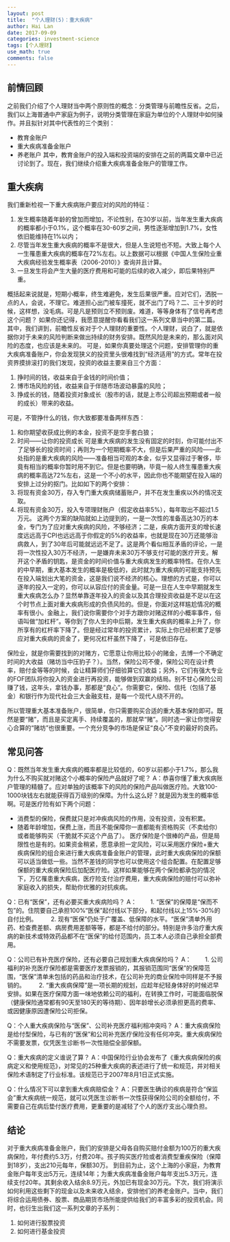 ```yaml
---
layout: post
title:  "个人理财(5)：重大疾病"
author: Hai Lan
date: 2017-09-09
categories: investment-science
tags: [个人理财]
use_math: true
comments: false
---
```


## 前情回顾

之前我们介绍了个人理财当中两个原则性的概念：分类管理与前瞻性反省。之后，我们以上海普通中产家庭为例子，说明分类管理在家庭为单位的个人理财中如何操作。并且拟针对其中代表性的三个类别：
* 教育金账户
* 重大疾病准备金账户
* 养老账户
其中，教育金账户的投入端和投资端的安排在之前的两篇文章中已近讨论到了。现在，我们继续介绍重大疾病准备金账户的管理工作。

## 重大疾病

我们重新检视一下重大疾病账户要应对的风险的特征：

1. 发生概率随着年龄的曾加而增加，不论性别，在30岁以前，当年发生重大疾病的概率都小于0.1%，这个概率在30-60岁之间，男性逐渐增加到1.7%，女性依旧能维持在1%以内；
2. 尽管当年发生重大疾病的概率不是很大，但是人生说短也不短。大致上每个人一生罹患重大疾病的概率在72%左右。以上数据可以根据《中国人生保险业重大疾病经验发生概率表（2006-2010）》查询并且计算。
3. 一旦发生将会产生大量的医疗费用和可能的后续的收入减少，即后果特别严重。

概括起来说就是，短期小概率，终生难避免，发生后果很严重。应对它们，洒脱一点的人，会说，不理它。难道担心出门被车撞死，就不出门了吗？二、三十岁的时候，这样想，没毛病。可是凡是预则立不预则废。难道，等等身体有了信号再考虑这个问题？
如果你还记得，我愿意提醒你看看我们这一系列文章当中的第二篇。其中，我们讲到，前瞻性反省对于个人理财的重要性。个人理财，说白了，就是依据你对于未来的风险判断来做出持续的财务安排。既然风险是未来的，那么面对风险的态度，也应该是未来的。
可是，如果你真要处理这个问题，安排管理你的重大疾病准备账户，你会发现狭义的投资里头很难找到“经济适用”的方式。常年在投资界摸排滚打的我们发现，投资的收益主要来自三个方面：

1. 挣时间的钱，收益来自于金钱的时间价值；
2. 博市场风险的钱，收益来自于伴随市场波动暴露的风险；
3. 挣成长的钱，随着投资对象成长（股市的话，就是上市公司超出预期或者一般的成长）带来的收益。

可是，不管挣什么的钱，你大致都要准备两样东西：
1. 和你期望收获成比例的本金，投资不是空手套白狼；
2. 时间——让你的投资成长
可是重大疾病的发生没有固定的时刻，你可能付出不了足够长的投资时间；再则为一个短期概率不大，但是后果严重的风险——此处指的是重大疾病的风险——准备相当可观的本金，似乎又显得过于奢侈，毕竟有相当的概率你暂时用不到它。但是也要明确，毕竟一般人终生罹患重大疾病的概率高达72%左右，这是一个不小的水平，因此你也不能期望在投入端的安排上过分的抠门。比如如下的两个安排：
1. 将现有资金30万，存入专门重大疾病储蓄账户，并不在发生重疾以外的情况支取。
2. 将现有资金30万，投入专项理财账户（假定收益率5%），每年取出不超过1.5万元。
这两个方案的缺陷就如上边提到的，一是一次性的准备高达30万的本金，专门为了应对重大疾病的风险，不够经济；二是，疾病方面开支的增长速度远远高于CPI也远远高于你假定的5%的收益率，也就是现在30万还能够治病救人，到了30年后可能就远远不足了。这是两个看似相互矛盾的评论，一是将一次性投入30万不经济，一是嫌弃未来30万不够支付可能的医疗开支。解开这个矛盾的钥匙，是资金的时间价值与重大疾病发生的概率特性。在你人生的中早期，重大基本发生的概率是极低的，此时就为重大疾病的可能支持预先在投入端划出大笔的资金，这是我们说不经济的核心。理想的方式是，你可以逐年的投入一定的，你可以从容应付的资金量。可是一旦在人生中早期就发生重大疾病怎么办？显然单靠逐年投入的资金以及其合理投资收益是不足以在这个时节点上面对重大疾病形成的负债风险的。但是，你面对这样尴尬情况的概率有很小。金融上，我们说你需要你个对手方跟你对赌这样的小概率事件，俗语叫做“加杠杆”。等你到了你人生的中后期，发生重大疾病的概率上升了，你所享有的杠杆率下降了。但是经过常年的投资累计，实际上你已经积累了足够应对重大疾病的资金了，更何况杠杆虽然下降了，可是依旧存在。

保险业，就是你需要找到的对赌方，它愿意让你用比较小的赌金，去博一个不确定时间的大收益（赌坊当中压豹子？）。当然，保险公司不傻，保险公司在设计费率，赔付金等等的时候，会让精算师们仔细验算它们收益；另外，它们有强大专业的FOF团队将你投入的资金进行再投资，能够做到双赢的结局。别不甘心保险公司赚了钱，这年头，拿钱办事，那都是“良心”。你需要它，保险、信托（包括了基金）和银行作为现代社会三大金融支柱，是每一个现代人绕不开的。

所以管理重大基本准备账户，很简单，你只需要购买合适的重大基本保险即可。既然是要“赌”，而且是买定离手、持续覆盖的，那就早“赌”。同时选一家让你觉得安心合算的“赌坊”也很重要。一个充分竞争的市场是保证“良心”不变的最好的良药。

## 常见问答

Q：既然当年发生重大疾病的概率都是比较低的，60岁以前都小于1.7%，那么我为什么不购买就对赌这个小概率的保险产品就好了呢？
A：恭喜你懂了重大疾病账户管理的精髓了。应对单独的该概率下的风险的保险产品叫做医疗险。大致100-1000块钱左右就能获得百万级别的保障。为什么这么好？就是因为发生的概率低啊。可是医疗险有如下两个问题：
* 消费型的保险，保费就只是对冲疾病风险的作用，没有投资，没有积累。
* 随着年龄增加，保费上涨，而且不能保障你一直都能有资格购买（不卖给你）或者能够购买（干脆就不买这个产品了）。
医疗保险是个很棒的产品，但是局限性也是有的。如果资金稍紧，愿意承担一定风险，可以采用医疗保险+重大疾病保险的组合来进行重大疾病准备金账户的管理，此时重大疾病保险的保额可以适当做低一些。当然不差钱的同学也可以使用这个组合配置。在配置足够保额的重大疾病保险后加配医疗险。这样如果能够在两个保险都承包的情况下，万亿罹患重大疾病，医疗险支付治疗费用，重大疾病保险的赔付可以弥补家庭收入的损失，帮助你优雅的对抗疾病。

Q：已有“医保”，还有必要买重大疾病险吗？
A：
　　1. “医保”的保障是“保而不包”的。住院要自己承担100%“医保”起付线以下部分，和起付线以上15%-30%的自付比例。
　　2. 现有“医保”仍处于广覆盖、低保障的水平。“医保”清单外用药、检查费差额、病房费用差额等等，都是不给付的部分。特别是许多治疗重大疾病的新技术或特效药品都不在“医保”的给付范围内，员工本人必须自己承担全部费用。

Q：公司已有补充医疗保险，还有必要自己规划重大疾病保险吗？
A：
　　1. 公司福利的补充医疗保险都是需要医疗发票报销的，其报销范围同“医保”的保障范围，“医保”清单未包括的药品和治疗技术，在公司补充的商业保险中同样是不予报销的。
　　2. “重大疾病保障”是一项长期的规划，应趁年纪轻身体好的时候迟早安排。如果在医疗保障方面一味地依赖公司的福利，在转换工作时，可能面临脱保（健康保险通常都有90天至180天的等待期）、因年龄增长必须承担更高的费率、或因健康原因遭保险公司拒保。

Q：个人重大疾病保险与“医保”、公司补充医疗福利相冲突吗？
A：重大疾病保险是给付型保险，与已有的“医保”和公司补充医疗保险没有任何冲突。重大疾病保险不需要发票，仅凭医生诊断书一次性赔偿全部保额。

Q：重大疾病的定义谁说了算？
A：中国保险行业协会发布了《重大疾病保险的疾病定义和使用规范》，对常见的25种重大疾病的表述进行了统一和规范，并对相关保险术语制定了行业标准。该规范已于2007年8月1日正式实施。

Q：什么情况下可以拿到重大疾病赔偿金？
A：只要医生确诊的疾病是符合“保监会”重大疾病统一规范，就可以凭医生诊断书一次性获得保险公司的全额给付，不需要自己在病后垫付医疗费用，更重要的是减轻了个人的医疗支出心理负担。

## 结论
对于重大疾病准备金账户，我们的安排是父母各自购买赔付金额为100万的重大疾病保险，年付费约5.3万，付费20年。孩子购买医疗险或者消费型重疾保险（保障到18岁），支出210元每年，保额30万。
到目前为止，这个上海的小家庭，为教育金账户每年支出5万元，连续14年；为重大疾病准备金账户每年支出5.3万元，连续支付20年。其剩余收入结余8.9万元，外加已有现金30万元。下次，我们将演示如何利用这些剩下的现金以及未来收入结余，安排他们的养老金账户。当中，我们将综合运用债券、股票、商品期货市场所能提供给我们的丰富多彩的投资机会。同时，也衍生出我们这一系列文章的子系列：
1. 如何进行股票投资
2. 如何进行基金投资
